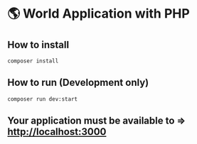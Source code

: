 # 🌎 World Application with PHP

## How to install

 `composer install`

## How to run (Development only)

`composer run dev:start`

## Your application must be available to => [http://localhost:3000](http://localhost:3000)


